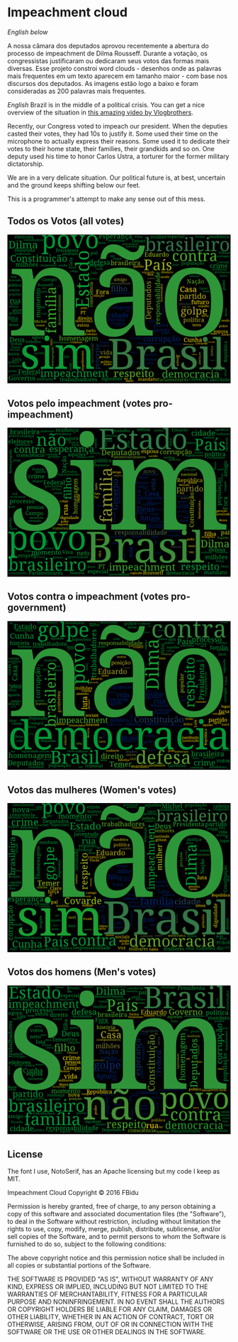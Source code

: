 # Impeachment cloud
_English below_

A nossa câmara dos deputados aprovou recentemente a abertura do processo de impeachment de Dilma Rousseff. Durante a votação, os congressistas justificaram ou dedicaram seus votos das formas mais diversas. Esse projeto constroi word clouds - desenhos onde as palavras mais frequentes em um texto aparecem em tamanho maior - com base nos discursos dos deputados. As imagens estão logo a baixo e foram consideradas as 200 palavras mais frequentes.

_English_
Brazil is in the middle of a political crisis. You can get a nice overview of the situation in [this amazing video by Vlogbrothers](https://www.youtube.com/watch?v=rFKsY5O7oYs).


Recently, our Congress voted to impeach our president. When the deputies casted their votes, they had 10s to justify it. Some used their time on the microphone to actually express their reasons. Some used it to dedicate their votes to their home state, their families, their grandkids and so on. One deputy used his time to honor Carlos Ustra, a torturer for the former military dictatorship.

We are in a very delicate situation. Our political future is, at best, uncertain and the ground keeps shifting below our feet.

This is a programmer's attempt to make any sense out of this mess.

## Todos os Votos (all votes)
![todos os votos](/all.png?raw=true)

## Votos pelo impeachment (votes pro-impeachment)
![](/yes.png?raw=true)

## Votos contra o impeachment (votes pro-government)
![](/no.png?raw=true)

## Votos das mulheres (Women's votes)
![](/women.png?raw=true)

## Votos dos homens (Men's votes)
![](/men.png?raw=true)

## License
The font I use, NotoSerif, has an Apache licensing but my code I keep as MIT.

Impeachment Cloud
Copyright © 2016 FBidu

Permission is hereby granted, free of charge, to any person obtaining
a copy of this software and associated documentation files (the "Software"),
to deal in the Software without restriction, including without limitation
the rights to use, copy, modify, merge, publish, distribute, sublicense,
and/or sell copies of the Software, and to permit persons to whom the
Software is furnished to do so, subject to the following conditions:

The above copyright notice and this permission notice shall be included
in all copies or substantial portions of the Software.

THE SOFTWARE IS PROVIDED "AS IS", WITHOUT WARRANTY OF ANY KIND,
EXPRESS OR IMPLIED, INCLUDING BUT NOT LIMITED TO THE WARRANTIES
OF MERCHANTABILITY, FITNESS FOR A PARTICULAR PURPOSE AND NONINFRINGEMENT.
IN NO EVENT SHALL THE AUTHORS OR COPYRIGHT HOLDERS BE LIABLE FOR ANY CLAIM,
DAMAGES OR OTHER LIABILITY, WHETHER IN AN ACTION OF CONTRACT,
TORT OR OTHERWISE, ARISING FROM, OUT OF OR IN CONNECTION WITH THE SOFTWARE
OR THE USE OR OTHER DEALINGS IN THE SOFTWARE.
